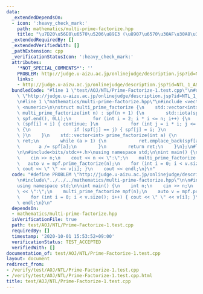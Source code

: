 ```yaml
---
data:
  _extendedDependsOn:
  - icon: ':heavy_check_mark:'
    path: mathematics/multi-prime-factorize.hpp
    title: "\u7D20\u56E0\u6570\u5206\u89E3 (\u8907\u6570\u30AF\u30A8\u30EA)"
  _extendedRequiredBy: []
  _extendedVerifiedWith: []
  _pathExtension: cpp
  _verificationStatusIcon: ':heavy_check_mark:'
  attributes:
    '*NOT_SPECIAL_COMMENTS*': ''
    PROBLEM: http://judge.u-aizu.ac.jp/onlinejudge/description.jsp?id=NTL_1_A&lang=ja
    links:
    - http://judge.u-aizu.ac.jp/onlinejudge/description.jsp?id=NTL_1_A&lang=ja
  bundledCode: "#line 1 \"test/AOJ/NTL/Prime-Factorize-1.test.cpp\"\n#define PROBLEM\
    \ \"http://judge.u-aizu.ac.jp/onlinejudge/description.jsp?id=NTL_1_A&lang=ja\"\
    \n#line 1 \"mathematics/multi-prime-factorize.hpp\"\n#include <vector>\n#include\
    \ <numeric>\n\nstruct multi_prime_factorize {\n    std::vector<int> spf;\n   \
    \ multi_prime_factorize(int n) : spf(n + 1) {\n        std::iota(spf.begin(),\
    \ spf.end(), 0LL);\n        for (int i = 2; i * i <= n; i++) {\n            if\
    \ (spf[i] < i) { continue; }\n            for (int j = i * i; j <= n; j += i)\
    \ {\n                if (spf[j] == j) { spf[j] = i; }\n            }\n       \
    \ }\n    }\n    std::vector<int> prime_factorize(int a) {\n        std::vector<int>\
    \ ret;\n        while (a > 1) {\n            ret.emplace_back(spf[a]);\n     \
    \       a /= spf[a];\n        }\n        return ret;\n    }\n};\n#line 3 \"test/AOJ/NTL/Prime-Factorize-1.test.cpp\"\
    \n\n#include<bits/stdc++.h>\nusing namespace std;\n\nint main() {\n    int n;\n\
    \    cin >> n;\n    cout << n << \":\";\n    multi_prime_factorize mpf(n);\n \
    \   auto v = mpf.prime_factorize(n);\n    for (int i = 0; i < v.size(); i++) {\
    \ cout << \" \" << v[i]; }\n    cout << endl;\n}\n"
  code: "#define PROBLEM \"http://judge.u-aizu.ac.jp/onlinejudge/description.jsp?id=NTL_1_A&lang=ja\"\
    \n#include\"../../../mathematics/multi-prime-factorize.hpp\"\n\n#include<bits/stdc++.h>\n\
    using namespace std;\n\nint main() {\n    int n;\n    cin >> n;\n    cout << n\
    \ << \":\";\n    multi_prime_factorize mpf(n);\n    auto v = mpf.prime_factorize(n);\n\
    \    for (int i = 0; i < v.size(); i++) { cout << \" \" << v[i]; }\n    cout <<\
    \ endl;\n}\n"
  dependsOn:
  - mathematics/multi-prime-factorize.hpp
  isVerificationFile: true
  path: test/AOJ/NTL/Prime-Factorize-1.test.cpp
  requiredBy: []
  timestamp: '2020-10-01 15:53:52+09:00'
  verificationStatus: TEST_ACCEPTED
  verifiedWith: []
documentation_of: test/AOJ/NTL/Prime-Factorize-1.test.cpp
layout: document
redirect_from:
- /verify/test/AOJ/NTL/Prime-Factorize-1.test.cpp
- /verify/test/AOJ/NTL/Prime-Factorize-1.test.cpp.html
title: test/AOJ/NTL/Prime-Factorize-1.test.cpp
---
```

